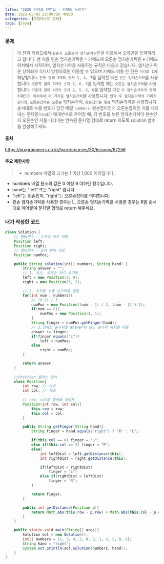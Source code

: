 ```yaml
---
title: "2020 카카오 인턴십 - 키패드 누르기"
date: 2022-05-03 21:00:00 +0900
categories: [코딩테스트 준비]
tags: [Java]
---
```


### 문제
> 이 전화 키패드에서 `왼손과 오른손의 엄지손가락`만을 이용해서 숫자만을 입력하려고 합니다.
맨 처음 왼손 엄지손가락은 `*` 키패드에 오른손 엄지손가락은 `#` 키패드 위치에서 시작하며, 엄지손가락을 사용하는 규칙은 다음과 같습니다.
엄지손가락은 상하좌우 4가지 방향으로만 이동할 수 있으며 키패드 이동 한 칸은 `거리로 1`에 해당합니다.
`왼쪽 열의 3개의 숫자 1, 4, 7`을 입력할 때는 `왼손 엄지손가락`을 사용합니다.
`오른쪽 열의 3개의 숫자 3, 6, 9`를 입력할 때는 `오른손 엄지손가락`을 사용합니다.
`가운데 열의 4개의 숫자 2, 5, 8, 0`을 입력할 때는 `두 엄지손가락의 현재 키패드의 위치에서 더 가까운 엄지손가락`을 사용합니다.
`만약 두 엄지손가락의 거리가 같다면`, `오른손잡이는 오른손` 엄지손가락, `왼손잡이는 왼손` 엄지손가락을 사용합니다.
순서대로 누를 번호가 담긴 배열 `numbers`, 왼손잡이인지 오른손잡이인 지를 나타내는 문자열 `hand`가 매개변수로 주어질 때, 각 번호를 누른 엄지손가락이 왼손인 지 오른손인 지를 나타내는 연속된 문자열 형태로 return 하도록 solution 함수를 완성해주세요.

#### 출처<br>
https://programmers.co.kr/learn/courses/30/lessons/67256

#### 주요 제한사항
> - numbers 배열의 크기는 1 이상 1,000 이하입니다.
- numbers 배열 원소의 값은 0 이상 9 이하인 정수입니다.
- hand는 "left" 또는 "right" 입니다.
- "left"는 왼손잡이, "right"는 오른손잡이를 의미합니다.
- 왼손 엄지손가락을 사용한 경우는 L, 오른손 엄지손가락을 사용한 경우는 R을 순서대로 이어붙여 문자열 형태로 return 해주세요.

### 내가 작성한 코드
```java
class Solution {
	// 멤버변수 : 손가락 위치 저장
    Position left;
    Position right;
    // 멤버변수 : 숫자 위치 저장
    Position numPos;

    public String solution(int[] numbers, String hand) {
        String answer = "";
        // 1. 왼손, 오른손 위치 초기화
        left = new Position(3, 0);
        right = new Position(3, 2);

		// 2. 숫자를 누를 손가락을 정함
        for(int num : numbers){
        	// (6-1) / 3
            numPos = new Position((num - 1) / 3, (num - 1) % 3);
            if(num == 0){
                numPos = new Position(3, 1);
            }
            String finger = numPos.getFinger(hand);
			// 3.정해진 손가락을 answer에 담고 손가락 위치를 이동
            answer += finger;
            if(finger.equals("L"))
                left = numPos;
            else
                right = numPos;
        }

        return answer;
    }
	
    //Position 클래스 정의
    class Position{
        int row; // 가로
        int col; // 세로
        
		// row, col을 받아줄 생성자
        Position(int row, int col){
            this.row = row;
            this.col = col;
        }

        public String getFinger(String hand){
            String finger = hand.equals("right") ? "R" : "L";

            if(this.col == 0) finger = "L";
            else if(this.col == 2) finger = "R";
            else{
                int leftDist = left.getDistance(this);
                int rightDist = right.getDistance(this);

                if(leftDist < rightDist)
                    finger = "L";
                else if(rightDist < leftDist)
                    finger = "R";
            }

            return finger;
        }

        public int getDistance(Position p){
            return Math.abs(this.row - p.row) + Math.abs(this.col - p.col);
        }
    }

    public static void main(String[] args){
        Solution sol = new Solution();
        int[] numbers = {1, 3, 4, 5, 8, 2, 1, 4, 5, 9, 5};
        String hand = "right";
        System.out.println(sol.solution(numbers, hand));
    }
}

```

